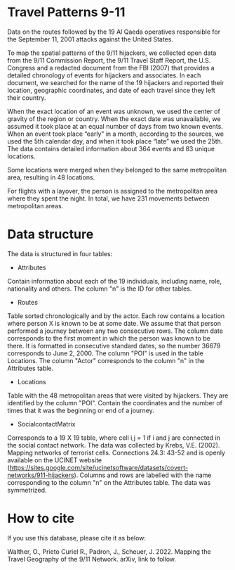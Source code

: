 # Travel Patterns 9-11
Data on the routes followed by the 19 Al Qaeda operatives responsible for the September 11, 2001 attacks against the United States.


To map the spatial patterns of the 9/11 hijackers, we collected open data from the 9/11 Commission Report, the 9/11 Travel Staff Report, the U.S. Congress and a redacted document from the FBI (2007) that provides a detailed chronology of events for hijackers and associates. In each document, we searched for the name of the 19 hijackers and reported their location, geographic coordinates, and date of each travel since they left their country.

When the exact location of an event was unknown, we used the center of gravity of the region or country. When the exact date was unavailable, we assumed it took place at an equal number of days from two known events. When an event took place “early” in a month, according to the sources, we used the 5th calendar day, and when it took place “late” we used the 25th. The data contains detailed information about 364 events and 83 unique locations.

Some locations were merged when they belonged to the same metropolitan area, resulting in 48 locations.

For flights with a layover, the person is assigned to the metropolitan area where they spent the night. In total, we have 231 movements between metropolitan areas.

# Data structure
The data is structured in four tables:
- Attributes
 
Contain information about each of the 19 individuals, including name, role, nationality and others. The column "n" is the ID for other tables.


- Routes

Table sorted chronologically and by the actor. Each row contains a location where person X is known to be at some date. We assume that that person performed a journey between any two consecutive rows. The column date corresponds to the first moment in which the person was known to be there. It is formatted in consecutive standard dates, so the number 36679 corresponds to June 2, 2000. The column "POI" is used in the table Locations. The column "Actor" corresponds to the column "n" in the Attributes table.


- Locations

Table with the 48 metropolitan areas that were visited by hijackers. They are identified by the column "POI". Contain the coordinates and the number of times that it was the beginning or end of a journey.


- SocialcontactMatrix

Corresponds to a 19 X 19 table, where cell i,j = 1 if i and j are connected in the social contact network. The data was collected by Krebs, V.E. (2002). Mapping networks of terrorist cells. Connections 24.3: 43-52 and is openly available on the UCINET website (https://sites.google.com/site/ucinetsoftware/datasets/covert-networks/911-hijackers). Columns and rows are labelled with the name corresponding to the column "n" on the Attributes table. The data was symmetrized.


# How to cite
If you use this database, please cite it as below: 

Walther, O., Prieto Curiel R., Padron, J., Scheuer, J. 2022. Mapping the Travel Geography of the 9/11 Network. arXiv, link to follow.
